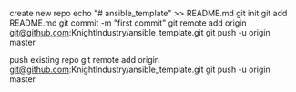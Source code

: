 create new repo
echo "# ansible_template" >> README.md
git init
git add README.md
git commit -m "first commit"
git remote add origin git@github.com:KnightIndustry/ansible_template.git
git push -u origin master

push existing repo
git remote add origin git@github.com:KnightIndustry/ansible_template.git
git push -u origin master
